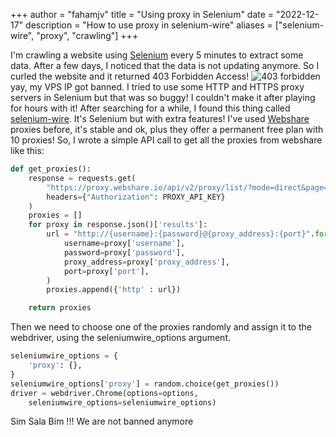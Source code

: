 +++
author = "fahamjv"
title = "Using proxy in Selenium"
date = "2022-12-17"
description = "How to use proxy in selenium-wire"
aliases = ["selenium-wire", "proxy", "crawling"]
+++

I'm crawling a website using [Selenium](https://pypi.org/project/selenium/) every 5 minutes to extract some data. After a few days, I noticed that the data is not updating anymore. So I curled the website and it returned 403 Forbidden Access!
![403 forbidden](https://fahamjv.com/images/403-forbidden-error.png)
yay, my VPS IP got banned. I tried to use some HTTP and HTTPS proxy servers in Selenium but that was so buggy! I couldn't make it after playing for hours with it!
After searching for a while, I found this thing called [selenium-wire](https://pypi.org/project/selenium-wire/). It's Selenium but with extra features!
I've used [Webshare](https://www.webshare.io/?referral_code=wbj58rdo8cqi) proxies before, it's stable and ok, plus they offer a permanent free plan with 10 proxies!
So, I wrote a simple API call to get all the proxies from webshare like this:

```python
def get_proxies():
    response = requests.get(
        "https://proxy.webshare.io/api/v2/proxy/list/?mode=direct&page=1&page_size=25",
        headers={"Authorization": PROXY_API_KEY}
    )
    proxies = []
    for proxy in response.json()['results']:
        url = "http://{username}:{password}@{proxy_address}:{port}".format(
            username=proxy['username'],
            password=proxy['password'],
            proxy_address=proxy['proxy_address'],
            port=proxy['port'],
        )
        proxies.append({'http' : url})

    return proxies
```

Then we need to choose one of the proxies randomly and assign it to the webdriver, using the seleniumwire_options argument.

```python
seleniumwire_options = {
    'proxy': {},
}
seleniumwire_options['proxy'] = random.choice(get_proxies())
driver = webdriver.Chrome(options=options,
    seleniumwire_options=seleniumwire_options)
```
Sim Sala Bim !!! We are not banned anymore

